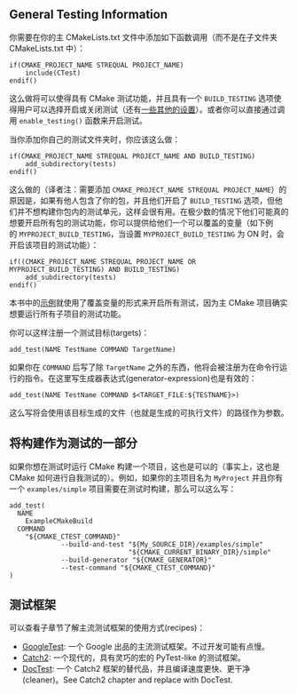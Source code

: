 ## General Testing Information

你需要在你的主 CMakeLists.txt 文件中添加如下函数调用（而不是在子文件夹 CMakeLists.txt 中）：

```
if(CMAKE_PROJECT_NAME STREQUAL PROJECT_NAME)
    include(CTest)
endif()
```

这么做将可以使得具有 CMake 测试功能，并且具有一个 `BUILD_TESTING` 选项使得用户可以选择开启或关闭测试（还有[一些其他的设置](https://gitlab.kitware.com/cmake/cmake/blob/master/Modules/CTest.cmake)）。或者你可以直接通过调用 `enable_testing()` 函数来开启测试。

当你添加你自己的测试文件夹时，你应该这么做：

```
if(CMAKE_PROJECT_NAME STREQUAL PROJECT_NAME AND BUILD_TESTING)
    add_subdirectory(tests)
endif()
```

这么做的（译者注：需要添加 `CMAKE_PROJECT_NAME STREQUAL PROJECT_NAME`）的原因是，如果有他人包含了你的包，并且他们开启了 `BUILD_TESTING` 选项，但他们并不想构建你包内的测试单元，这样会很有用。在极少数的情况下他们可能真的想要开启所有包的测试功能，你可以提供给他们一个可以覆盖的变量（如下例的 `MYPROJECT_BUILD_TESTING`，当设置 `MYPROJECT_BUILD_TESTING` 为 ON 时，会开启该项目的测试功能）：

```
if((CMAKE_PROJECT_NAME STREQUAL PROJECT_NAME OR MYPROJECT_BUILD_TESTING) AND BUILD_TESTING)
    add_subdirectory(tests)
endif()
```

本书中的[示例](https://github.com/Modern-CMake-CN/Modern-CMake-zh_CN/blob/master/examples/extended-project/CMakeLists.txt)就使用了覆盖变量的形式来开启所有测试，因为主 CMake 项目确实想要运行所有子项目的测试功能。

你可以这样注册一个测试目标(targets)：

```
add_test(NAME TestName COMMAND TargetName)
```

如果你在 `COMMAND` 后写了除 `TargetName` 之外的东西，他将会被注册为在命令行运行的指令。在这里写生成器表达式(generator-expression)也是有效的：

```
add_test(NAME TestName COMMAND $<TARGET_FILE:${TESTNAME}>)
```

这么写将会使用该目标生成的文件（也就是生成的可执行文件）的路径作为参数。

## 将构建作为测试的一部分

如果你想在测试时运行 CMake 构建一个项目，这也是可以的（事实上，这也是 CMake 如何进行自我测试的）。例如，如果你的主项目名为 `MyProject` 并且你有一个 `examples/simple` 项目需要在测试时构建，那么可以这么写：

```
add_test(
  NAME
    ExampleCMakeBuild
  COMMAND
    "${CMAKE_CTEST_COMMAND}"
             --build-and-test "${My_SOURCE_DIR}/examples/simple"
                              "${CMAKE_CURRENT_BINARY_DIR}/simple"
             --build-generator "${CMAKE_GENERATOR}"
             --test-command "${CMAKE_CTEST_COMMAND}"
)
```

## 测试框架

可以查看子章节了解主流测试框架的使用方式(recipes)：

- [GoogleTest](https://modern-cmake-cn.github.io/Modern-CMake-zh_CN/chapters/testing/googletest.html): 一个 Google 出品的主流测试框架。不过开发可能有点慢。
- [Catch2](https://modern-cmake-cn.github.io/Modern-CMake-zh_CN/chapters/testing/catch.html): 一个现代的，具有灵巧的宏的 PyTest-like 的测试框架。
- [DocTest](https://github.com/onqtam/doctest): 一个 Catch2 框架的替代品，并且编译速度更快、更干净(cleaner)。See Catch2 chapter and replace with DocTest.